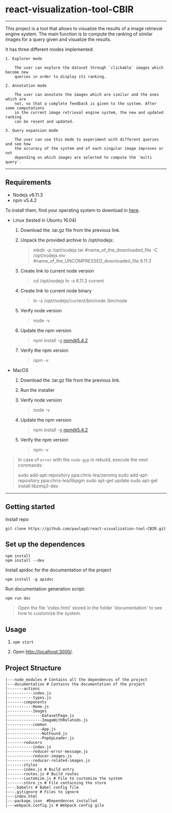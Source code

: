 # react-visualization-tool-CBIR
---
This project is a tool that allows to visualize the results of a image retrieval
engine system. The main function is to compute the ranking of similar images for a
query given and visualize the results.

It has three different modes implemented:

    1. Explorer mode

        The user can explore the dataset through `clickable` images which become new
        queries in order to display its ranking.

    2. Annotation mode

        The user can annotate the images which are similar and the ones which are
        not, so that a complete feedback is given to the system. After some computations
        in the current image retrieval engine system, the new and updated ranking
        can be resent and updated.

    3. Query expansion mode

        The user can use this mode to experiment with different queries and see how
        the accuracy of the system and of each singular image improves or not
        depending on which images are selected to compute the `multi query`.


---
## Requirements

* Nodejs v6.11.3
* npm v5.4.2

To install them, find your operating system to download in [here](https://nodejs.org/en/blog/release/v6.11.3/).

* Linux (tested in Ubuntu 16.04)

  1. Download the .tar.gz file from the previous link.

  2. Unpack the provided archive to /opt/nodejs:
      > mkdir -p /opt/nodejs
      > tar #name_of_the_downloaded_file -C /opt/nodejs
      > mv #name_of_the_UNCOMPRESSED_downloaded_file 6.11.3

  3. Create link to current node version

      > cd /opt/nodejs
      > ln -s 6.11.3 current

  4. Create link to current node binary

      > ln -s /opt/nodejs/current/bin/node /bin/node

  5. Verify node version

      > node -v

  6. Update the npm version

     > npm install -g npm@5.4.2

  7. Verify the npm version

     > npm -v

* MacOS

   1. Download the .tar.gz file from the previous link.

   2. Run the installer

   3. Verify node version

      > node -v

   4. Update the npm version

      > npm install -g npm@5.4.2

   5. Verify the npm version

      > npm -v


> In case of `error` with the `node-gyp` in rebuild, execute the next commands:
>
> sudo add-apt-repository ppa:chris-lea/zeromq
> sudo add-apt-repository ppa:chris-lea/libpgm
> sudo apt-get update
> sudo apt-get install libzmq3-dev


---

## Getting started

Install repo
```
git clone https://github.com/paulagd/react-visualization-tool-CBIR.git
```
Set up the dependences
---
```
npm install
npm install --dev
```


Install apidoc for the documentation of the project
```
npm install -g apidoc

```

Run documentation generation script:
```
npm run doc

```

> Open the file 'index.html' stored in the folder 'documentation' to see how to customize the system.

Usage
---

1. `npm start`

2. Open [http://localhost:3000/](http://localhost:3000/).


## Project Structure

```
|---node_modules # Contains all the dependences of the project
|---documentation # Contains the documentation of the project
|-------actions
|-----------index.js
|-----------types.js
|-------components
|-----------Home.js
|-----------Images
|---------------DatasetPage.js
|---------------ImageWithRelateds.js
|-----------common
|---------------App.js
|---------------NotFound.js
|---------------PopUpLoader.js
|-------reducers
|-----------index.js
|-----------reducer-error-message.js
|-----------reducer-images.js
|-----------reducer-related-images.js
|-------styles
|-------index.js # Build entry
|-------routes.js # Build routes
|-------customize.js # File to customize the system
|-------store.js # File containing the store
|---.babelrc # Babel config file
|---.gitignore # Files to ignore
|---index.html
|---package.json  #Dependences installed
|---webpack.config.js # Webpack config gile

```
